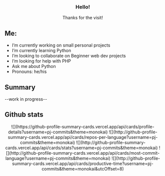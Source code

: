 <h3 align="center">Hello!</h3>

  <p align="center">
    Thanks for the visit!

<!--
**pj-commits/pj-commits** is a ✨ _special_ ✨ repository because its `README.md` (this file) appears on your GitHub profile.
-->
## Me:


- I’m currently working on small personal projects
- I’m currently learning Python
- I’m looking to collaborate on Beginner web dev projects
- I’m looking for help with PHP
- Ask me about Python
- Pronouns: he/his

## Summary

--work in progress--


## Github stats

 <div align="center">
![](https://github-profile-summary-cards.vercel.app/api/cards/profile-details?username=pj-commits&theme=monokai)
![](http://github-profile-summary-cards.vercel.app/api/cards/repos-per-language?username=pj-commits&theme=monokai)
![](http://github-profile-summary-cards.vercel.app/api/cards/stats?username=pj-commits&theme=monokai)
![](http://github-profile-summary-cards.vercel.app/api/cards/most-commit-language?username=pj-commits&theme=monokai)
![](http://github-profile-summary-cards.vercel.app/api/cards/productive-time?username=pj-commits&theme=monokai&utcOffset=8)
</div>
